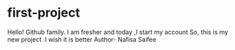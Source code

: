 # first-project
Hello! Github family. I am fresher and today ,I start my account So, this is my new project .I wish it is better
Author- Nafisa Saifee
